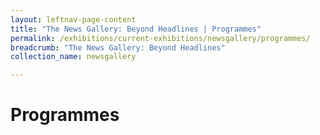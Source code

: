 ```yaml
---
layout: leftnav-page-content
title: "The News Gallery: Beyond Headlines | Programmes"
permalink: /exhibitions/current-exhibitions/newsgallery/programmes/
breadcrumb: "The News Gallery: Beyond Headlines"
collection_name: newsgallery

---
```


# Programmes
